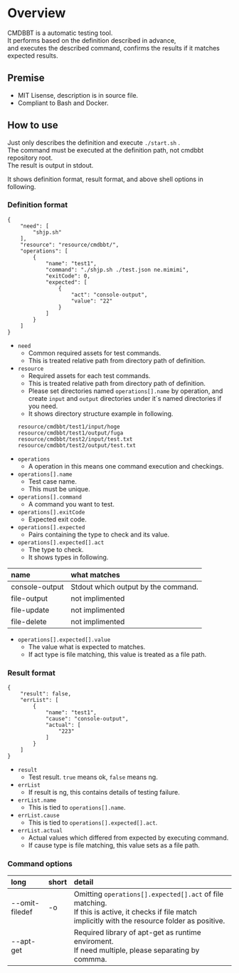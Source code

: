 # Overview

CMDBBT is a automatic testing tool.  
It performs based on the definition described in advance,  
and executes the described command, confirms the results if it matches expected results.

## Premise

- MIT Lisense, description is in source file.
- Compliant to Bash and Docker.

## How to use

Just only describes the definition and execute `./start.sh` .  
The command must be executed at the definition path, not cmdbbt repository root.  
The result is output in stdout.  

It shows definition format, result format, and above shell options in following.  

### Definition format

```
{
	"need": [
		"shjp.sh"
	],
	"resource": "resource/cmdbbt/",
	"operations": [
		{
			"name": "test1",
			"command": "./shjp.sh ./test.json ne.mimimi",
			"exitCode": 0,
			"expected": [
				{
					"act": "console-output",
					"value": "22"
				}
			]
		}
	]
}
```

- `need`
  - Common required assets for test commands.
  - This is treated relative path from directory path of definition.
- `resource`
  - Required assets for each test commands.
  - This is treated relative path from directory path of definition.
  - Please set directories named `operations[].name` by operation, and create `input` and `output` directories under it`s named directories if you need.
  - It shows directory structure example in following.
  ```
  resource/cmdbbt/test1/input/hoge
  resource/cmdbbt/test1/output/fuga
  resource/cmdbbt/test2/input/test.txt
  resource/cmdbbt/test2/output/test.txt
  ```
- `operations`
  - A operation in this means one command execution and checkings.
- `operations[].name`
  - Test case name.
  - This must be unique.
- `operations[].command`
  - A command you want to test.
- `operations[].exitCode`
  - Expected exit code.
- `operations[].expected`
  - Pairs containing the type to check and its value.
- `operations[].expected[].act`
  - The type to check.
  - It shows types in following.
  
|name|what matches|
|:---|:---|
|console-output|Stdout which output by the command.|
|file-output|not implimented|
|file-update|not implimented|
|file-delete|not implimented|

- `operations[].expected[].value`
  - The value what is expected to matches.
  - If act type is file matching, this value is treated as a file path.

### Result format

```
{
    "result": false,
    "errList": [
        {
            "name": "test1",
            "cause": "console-output",
            "actual": [
                "223"
            ]
        }
    ]
}
```

- `result`
  - Test result. `true` means ok, `false` means ng.
- `errList`
  - If result is ng, this contains details of testing failure.
- `errList.name`
  - This is tied to `operations[].name`.
- `errList.cause`
  - This is tied to `operations[].expected[].act`.
- `errList.actual`
  - Actual values which differed from expected by executing command.
  - If cause type is file matching, this value sets as a file path.

### Command options

|long|short|detail|
|:---|:---|:---|
|--omit-filedef|-o|Omitting `operations[].expected[].act` of file matching.<br>If this is active, it checks if file match implicitly with the resource folder as positive.|
|--apt-get||Required library of apt-get as runtime enviroment.<br>If need multiple, please separating by commma.|
